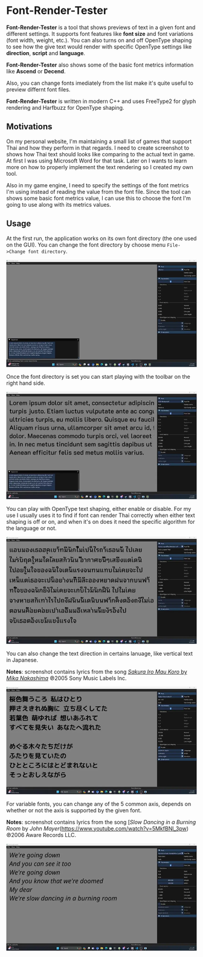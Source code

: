 # Font-Render-Tester

__Font-Render-Tester__ is a tool that shows previews of text in a given font and different settings. It
supports font features like __font size__ and font variations (font width, weight, etc.). You can also
turns on and off OpenType shaping to see how the give text would render with specific OpenType settings
like __direction__, __script__ and __language__.

__Font-Render-Tester__ also shows some of the basic font metrics information like __Ascend__ or __Decend__.

Also, you can change fonts imediately from the list make it's quite useful to preview differnt font files.

__Font-Render-Tester__ is written in modern C++ and uses FreeType2 for glyph rendering and Harfbuzz for
OpenType shaping.

## Motivations

On my personal website, I'm maintaining a small list of games that support Thai and how they perform in
that regards. I need to create screenshot to shows how Thai text should looks like comparing to the actual
text in game. At first I was using Microsoft Word for that task. Later on I wants to learn more on how to
properly implement the text rendering so I created my own tool.

Also in my game engine, I need to specify the settings of the font metrics I'm using instead of reading
the value from the font file. Since the tool can shows some basic font metrics value, I can use this to
choose the font I'm going to use along with its metrics values.

## Usage

At the first run, the application works on its own font directory (the one used on the GUI). You can
change the font directory by choose menu `File->Change font directory`.

![Change Directory](doc/README/change_directory.webp)

Once the font directory is set you can start playing with the toolbar on the right hand side.

![Change font/font size](doc/README/change_font_size.webp)

You can play with OpenType text shaping, either enable or disable. For my use I usually uses it to find if
font can render Thai correctly when either text shaping is off or on, and when it's on does it need the
specific algorithm for the language or not.

![Toggle OpenType shaping](doc/README/opentype.webp)

You can also change the text direction in certains lanuage, like vertical text in Japanese.

__Notes__: screenshot contains lyrics from the song [_Sakura Iro Mau Koro_ by _Mika Nakashima_](https://www.youtube.com/watch?v=DZ_Ww5oCLPI) ℗2005 Sony Music Labels Inc.

![Change text direction](doc/README/change_direction.webp)

For variable fonts, you can change any of the 5 common axis, depends on whether or not the axis is
supported by the given font.

__Notes__: screenshot contains lyrics from the song
[_Slow Dancing in a Burning Room_ by _John Mayer_(https://www.youtube.com/watch?v=5MkfBNl_3pw)
℗2006 Aware Records LLC.

![Variable Font](doc/README/variable_font.webp)
